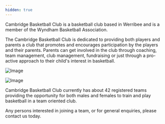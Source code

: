 ```yaml
---
hidden: true
---
```

Cambridge Basketball Club is a basketball club based in Werribee and is a member of the Wyndham Basketball Association.

The Cambridge Basketball Club is dedicated to providing both players and parents a club that promotes and encourages participation by the players and their parents.  Parents can get involved in the club through coaching, team management, club management, fundraising or just through a pro-active approach to their child's interest in basketball. 

![Image](/assets/img/homepage.jpg)

![Image](/assets/img/homepage2.jpg)

Cambridge Basketball Club currently has about 42 registered teams providing the opportunity for both males and females to train and play basketball in a team oriented club.

Any persons interested in joining a team, or for general enquiries, please contact us today.